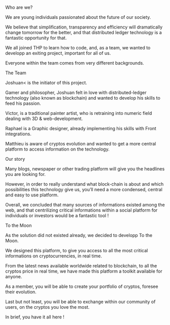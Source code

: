 Who are we?

We are young individuals passionated about the future of our society.

We believe that simplification, transparency and efficiency will dramatically change tomorrow for the better, and that distributed ledger technology is a fantastic opportunity for that.

We all joined THP to learn how to code, and, as a team, we wanted to developp an exiting project, important for all of us.

Everyone within the team comes from very different backgrounds.

The Team


Joshuan< is the initiator of this project.

Gamer and philosopher, Joshuan felt in love with distributed-ledger technology (also known as blockchain) and wanted to develop his skills to feed his passion.

Victor, is a traditional painter artist, who is retraining into numeric field dealing with 3D & web-development.

Raphael is a Graphic designer, already implementing his skills with Front integrations.

Matthieu is aware of cryptos evolution and wanted to get a more central platform to access information on the technology.


Our story

Many blogs, newspaper or other trading platform will give you the headlines you are looking for.

However, in order to really understand what block-chain is about and which possibilities this technology give us, you’ll need a more condensed, central and easy to use platform.

Overall, we concluded that many sources of informations existed among the web, and that centrilizing critical informations within a social platform for individuals or investors would be a fantastic tool !


To the Moon

As the solution did not existed already, we decided to developp To the Moon.

We designed this platform, to give you access to all the most critical informations on cryptocurrencies, in real time.

From the latest news available worldwide related to blockchain, to all the cryptos price in real time,  we have made this platform a toolkit available for anyone.

As a member, you will be able to create your portfolio of cryptos, foresee their evolution.

Last but not least, you will be able to exchange within our community of users, on the cryptos you love the most.

In brief, you have it all here !